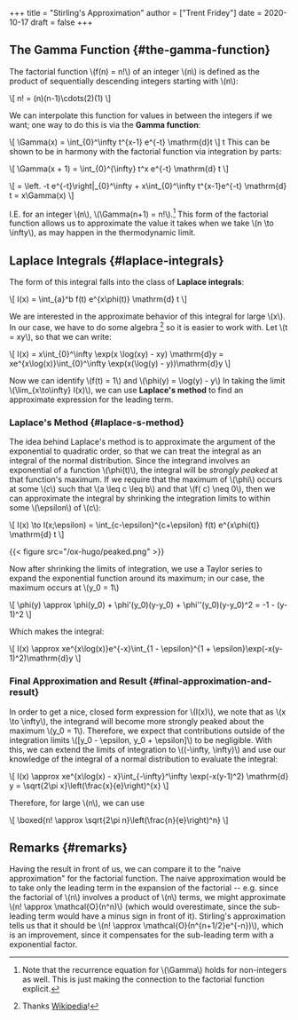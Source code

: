 +++
title = "Stirling's Approximation"
author = ["Trent Fridey"]
date = 2020-10-17
draft = false
+++

## The Gamma Function {#the-gamma-function}

The factorial function \\(f(n) = n!\\) of an integer \\(n\\) is defined as the product of sequentially descending integers starting with \\(n\\):

\\[
  n! = (n)(n-1)\cdots(2)(1)
  \\]

We can interpolate this function for values in between the integers if we want; one way to do this is via the **Gamma function**:

  \\[
  \Gamma(x) = \int\_{0}^\infty t^{x-1} e^{-t} \mathrm{d}t
  \\]
t
  This can be shown to be in harmony with the factorial function via integration by parts:

\\[
  \Gamma(x + 1) = \int\_{0}^{\infty} t^x e^{-t} \mathrm{d} t
  \\]

\\[
  = \left. -t e^{-t}\right|\_{0}^\infty + x\int\_{0}^\infty t^{x-1}e^{-t} \mathrm{d} t
  = x\Gamma(x)
  \\]

I.E. for an integer \\(n\\), \\(\Gamma(n+1) = n!\\).[^fn:1]
This form of the factorial function allows us to approximate the value it takes when we take \\(n \to \infty\\), as may happen in the thermodynamic limit.


## Laplace Integrals {#laplace-integrals}

The form of this integral falls into the class of **Laplace integrals**:

\\[
  I(x) = \int\_{a}^b f(t) e^{x\phi(t)} \mathrm{d} t
  \\]

We are interested in the approximate behavior of this integral for large \\(x\\).
In our case, we have to do some algebra&nbsp;[^fn:2] so it is easier to work with. Let \\(t = xy\\), so that we can write:

\\[
  I(x) = x\int\_{0}^\infty \exp(x \log(xy) - xy) \mathrm{d}y = xe^{x\log(x)}\int\_{0}^\infty \exp(x(\log(y) - y))\mathrm{d}y
  \\]

Now we can identify \\(f(t) = 1\\) and \\(\phi(y) = \log(y) - y\\)
In taking the limit \\(\lim\_{x\to\infty} I(x)\\), we can use **Laplace's method** to find an approximate expression for the leading term.


### Laplace's Method {#laplace-s-method}

 The idea behind Laplace's method is to approximate the argument of the exponential to quadratic order, so that we can treat the integral as an integral of the normal distribution.
 Since the integrand involves an exponential of a function \\(\phi(t)\\), the integral will be _strongly peaked_ at that function's maximum.
If we require that the maximum of \\(\phi\\) occurs at some \\(c\\) such that \\(a \leq c \leq b\\) and that \\(f( c) \neq 0\\), then we can approximate the integral by shrinking the integration limits to within some \\(\epsilon\\) of \\(c\\):

\\[
  I(x) \to I(x;\epsilon) = \int\_{c-\epsilon}^{c+\epsilon} f(t) e^{x\phi(t)} \mathrm{d} t
  \\]

{{< figure src="/ox-hugo/peaked.png" >}}

Now after shrinking the limits of integration, we use a Taylor series to expand the exponential function around its maximum; in our case, the maximum occurs at \\(y\_0 = 1\\)

\\[
  \phi(y) \approx \phi(y\_0) + \phi'(y\_0)(y-y\_0) + \phi''(y\_0)(y-y\_0)^2 = -1 - (y-1)^2
  \\]

Which makes the integral:

\\[
  I(x) \approx xe^{x\log(x)}e^{-x}\int\_{1 - \epsilon}^{1 + \epsilon}\exp(-x(y-1)^2)\mathrm{d}y
  \\]


### Final Approximation and Result {#final-approximation-and-result}

In order to get a nice, closed form expression for \\(I(x)\\), we note that as \\(x \to \infty\\), the integrand will become more strongly peaked about the maximum \\(y\_0 = 1\\).
Therefore, we expect that contributions outside of the integration limits \\([y\_0 - \epsilon, y\_0 + \epsilon]\\) to be negligible.
With this, we can extend the limits of integration to \\((-\infty, \infty)\\) and use our knowledge of the integral of a normal distribution to evaluate the integral:

\\[
   I(x) \approx xe^{x\log(x) - x}\int\_{-\infty}^\infty \exp(-x(y-1)^2) \mathrm{d} y = \sqrt{2\pi x}\left(\frac{x}{e}\right)^{x}
   \\]

Therefore, for large \\(n\\), we can use

\\[
   \boxed{n! \approx \sqrt{2\pi n}\left(\frac{n}{e}\right)^n}
   \\]


## Remarks {#remarks}

Having the result in front of us, we can compare it to the "naive approximation" for the factorial function.
The naive approximation would be to take only the leading term in the expansion of the factorial -- e.g. since the factorial of \\(n\\) involves a product of \\(n\\) terms, we might approximate \\(n! \approx \mathcal{O}(n^n)\\) (which would overestimate, since the sub-leading term would have a minus sign in front of it).
Stirling's approximation tells us that it should be \\(n! \approx \mathcal{O}(n^{n+1/2}e^{-n})\\), which is an improvement, since it compensates for the sub-leading term with a exponential factor.

[^fn:1]: Note that the recurrence equation for \\(\Gamma\\) holds for non-integers as well. This is just making the connection to the factorial function explicit.
[^fn:2]: Thanks [Wikipedia](https://en.wikipedia.org/wiki/Stirling%27s%5Fapproximation)!
